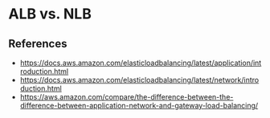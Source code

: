 # ALB vs. NLB

## References

- https://docs.aws.amazon.com/elasticloadbalancing/latest/application/introduction.html
- https://docs.aws.amazon.com/elasticloadbalancing/latest/network/introduction.html
- https://aws.amazon.com/compare/the-difference-between-the-difference-between-application-network-and-gateway-load-balancing/